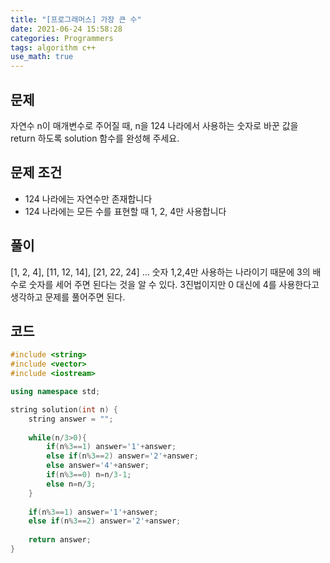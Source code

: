 ```yaml
---
title: "[프로그래머스] 가장 큰 수"
date: 2021-06-24 15:58:28
categories: Programmers
tags: algorithm c++
use_math: true
---
```

## 문제

자연수 n이 매개변수로 주어질 때, n을 124 나라에서 사용하는 숫자로 바꾼 값을 return 하도록 solution 함수를 완성해 주세요.

## 문제 조건

- 124 나라에는 자연수만 존재합니다
- 124 나라에는 모든 수를 표현할 때 1, 2, 4만 사용합니다

## 풀이

[1, 2, 4], [11, 12, 14], [21, 22, 24] ... 숫자 1,2,4만 사용하는 나라이기 때문에 3의 배수로 숫자를 세어 주면 된다는 것을 알 수 있다. 3진법이지만 0 대신에 4를 사용한다고 생각하고 문제를 풀어주면 된다. 

## 코드

```cpp
#include <string>
#include <vector>
#include <iostream>

using namespace std;

string solution(int n) {
    string answer = "";
    
    while(n/3>0){
        if(n%3==1) answer='1'+answer;
        else if(n%3==2) answer='2'+answer;
        else answer='4'+answer;
        if(n%3==0) n=n/3-1;
        else n=n/3;
    }
    
    if(n%3==1) answer='1'+answer;
    else if(n%3==2) answer='2'+answer;
   
    return answer;
}
```

